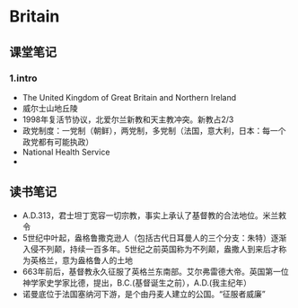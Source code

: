 # Britain
## 课堂笔记
### 1.intro
- The United Kingdom of Great Britain and Northern Ireland
- 威尔士山地丘陵
- 1998年复活节协议，北爱尔兰新教和天主教冲突。新教占2/3
- 政党制度：一党制（朝鲜），两党制，多党制（法国，意大利，日本：每一个政党都有可能执政）
- National Health Service
-		 
## 读书笔记
- A.D.313，君士坦丁宽容一切宗教，事实上承认了基督教的合法地位。米兰敕令
- 5世纪中叶起，盎格鲁撒克逊人（包括古代日耳曼人的三个分支：朱特）逐渐入侵不列颠，持续一百多年。5世纪之前英国称为不列颠，盎撒人到来后才称为英格兰，意为盎格鲁人的土地
- 663年前后，基督教永久征服了英格兰东南部。艾尔弗雷德大帝。英国第一位神学家史学家比德，提出，B.C.(基督诞生之前），A.D.(我主纪年）
- 诺曼底位于法国塞纳河下游，是个由丹麦人建立的公国。“征服者威廉”




